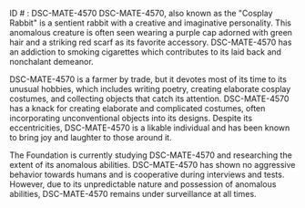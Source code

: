 ID # : DSC-MATE-4570
DSC-MATE-4570, also known as the "Cosplay Rabbit" is a sentient rabbit with a creative and imaginative personality. This anomalous creature is often seen wearing a purple cap adorned with green hair and a striking red scarf as its favorite accessory. DSC-MATE-4570 has an addiction to smoking cigarettes which contributes to its laid back and nonchalant demeanor. 

DSC-MATE-4570 is a farmer by trade, but it devotes most of its time to its unusual hobbies, which includes writing poetry, creating elaborate cosplay costumes, and collecting objects that catch its attention. DSC-MATE-4570 has a knack for creating elaborate and complicated costumes, often incorporating unconventional objects into its designs. Despite its eccentricities, DSC-MATE-4570 is a likable individual and has been known to bring joy and laughter to those around it. 

The Foundation is currently studying DSC-MATE-4570 and researching the extent of its anomalous abilities. DSC-MATE-4570 has shown no aggressive behavior towards humans and is cooperative during interviews and tests. However, due to its unpredictable nature and possession of anomalous abilities, DSC-MATE-4570 remains under surveillance at all times.
